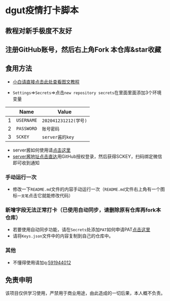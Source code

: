 # dgut疫情打卡脚本

## 教程对新手极度不友好

## 注册GitHub账号，然后右上角Fork 本仓库&star收藏


## 食用方法

- [小白请直接点击此处查看图文教程](https://share.weiyun.com/C8Av7vpu)

- `Settings`=>`Secrets`=>点击`new repository secrets`在里面里面添加3个环境变量

 |   | Name | Value |
 | - | - | - |
 |1| `USERNAME` | `202041231212(学号)`|
 |2| `PASSWORD` | `账号密码` |
 |3| `SCKEY` | `server酱的key` |
- server酱如何使用请[点击这里](https://zhuanlan.zhihu.com/p/108201220?from_voters_page=true)
- [server酱地址点击直达](http://sc.ftqq.com/3.version)用GitHub授权登录，然后获得SCKEY，扫码绑定微信即可收到通知

### 手动运行一次
- 修改一下`README.md`文件的内容手动运行一次（`README.md`文件右上角有一个图标`一支笔`点击它就能修改代码）

### 新增字段无法正常打卡（已使用自动同步，请删除原有仓库再fork本仓库）
- 若要使用自动同步功能，请在`Secrets`处添加`PAT`如何申请PAT[点击这里](https://hub.fastgit.org/miranda0111/JDscret/blob/main/backup/reposync.md)
- 请将`Keys.json`文件中的内容复制到自己的仓库中。

### 其他

- 不懂得使用请加q:[591944012](https://im.qq.com/index)

## 免责申明
    
该项目仅供学习使用，严禁用于商业用途，由此造成的一切后果，本人概不负责。
